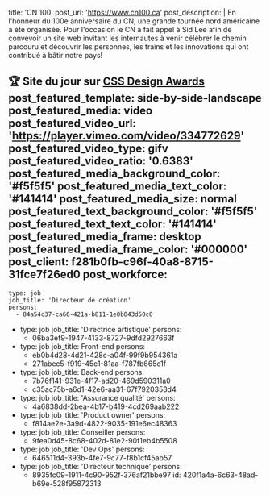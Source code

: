 title: 'CN 100'
post_url: 'https://www.cn100.ca'
post_description: |
  En l'honneur du 100e anniversaire du CN, une grande tournée nord américaine a été organisée. Pour l'occasion le CN à fait appel à Sid Lee afin de convevoir un site web invitant les internautes à venir célébrer le chemin parcouru et découvrir les personnes, les trains et les innovations qui ont contribué à bâtir notre pays!
  
  🏆 Site du jour sur [CSS Design Awards](https://www.cssdesignawards.com/sites/cn100-a-moving-celebration/35170/?fbclid=IwAR0VZV4e1h2_vUlRboepnKNEZcGuU__0eQbK8oPTTGbfZdTfzfKBinAgyxk)
post_featured_template: side-by-side-landscape
post_featured_media: video
post_featured_video_url: 'https://player.vimeo.com/video/334772629'
post_featured_video_type: gifv
post_featured_video_ratio: '0.6383'
post_featured_media_background_color: '#f5f5f5'
post_featured_media_text_color: '#141414'
post_featured_media_size: normal
post_featured_text_background_color: '#f5f5f5'
post_featured_text_text_color: '#141414'
post_featured_media_frame: desktop
post_featured_media_frame_color: '#000000'
post_client: f281b0fb-c96f-40a8-8715-31fce7f26ed0
post_workforce:
  -
    type: job
    job_title: 'Directeur de création'
    persons:
      - 84a54c37-ca66-421a-b811-1e0b043d50c0
  -
    type: job
    job_title: 'Directrice artistique'
    persons:
      - 06ba3ef9-1947-4133-8727-9dfd2927663f
  -
    type: job
    job_title: Front-end
    persons:
      - eb0b4d28-4d21-428c-a04f-99f9b954361a
      - 271abec5-f919-45c1-81aa-f787fb665c1f
  -
    type: job
    job_title: Back-end
    persons:
      - 7b76f141-931e-4f17-ad20-469d590311a0
      - c35ac75b-a6d1-42e6-aa31-67f7920353d4
  -
    type: job
    job_title: 'Assurance qualité'
    persons:
      - 4a6838dd-2bea-4b17-b419-4cd269aab222
  -
    type: job
    job_title: 'Product owner'
    persons:
      - f814ae2e-3a9d-4822-9035-191e6ec48363
  -
    type: job
    job_title: Conseiller
    persons:
      - 9fea0d45-8c68-402d-81e2-90f1eb4b5508
  -
    type: job
    job_title: 'Dev Ops'
    persons:
      - 646511d4-393b-4fe7-9c77-f8b1cf45ab57
  -
    type: job
    job_title: 'Directeur technique'
    persons:
      - 8935fc09-1911-4c90-952f-376af21bbe97
id: 420f1a4a-6c63-48ad-b69e-528f95872313
